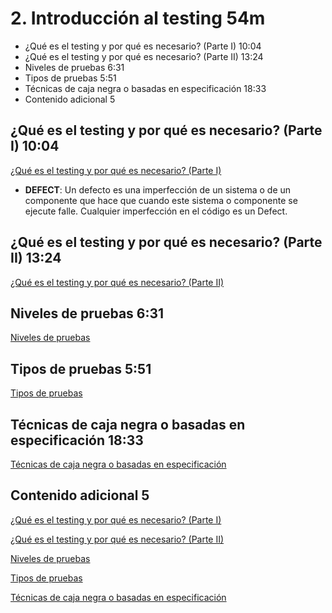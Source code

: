 # 2. Introducción al testing 54m

* ¿Qué es el testing y por qué es necesario? (Parte I) 10:04 
* ¿Qué es el testing y por qué es necesario? (Parte II) 13:24 
* Niveles de pruebas 6:31 
* Tipos de pruebas 5:51 
* Técnicas de caja negra o basadas en especificación 18:33 
* Contenido adicional 5

## ¿Qué es el testing y por qué es necesario? (Parte I) 10:04 

[¿Qué es el testing y por qué es necesario? (Parte I)](pdfs/Qué_es_el_testing_y_por_qué_es_necesario_Parte_I.pdf)

* **DEFECT**: Un defecto es una imperfección de un sistema o de un componente que hace que cuando este sistema o componente se ejecute falle. Cualquier imperfección en el código es un Defect.

## ¿Qué es el testing y por qué es necesario? (Parte II) 13:24 

[¿Qué es el testing y por qué es necesario? (Parte II)](pdfs/Qué_es_el_testing_y_por_qué_es_necesario_Parte_II.pdf)

## Niveles de pruebas 6:31 

[Niveles de pruebas](pdfs/Niveles_de_pruebas.pdf)

## Tipos de pruebas 5:51 

[Tipos de pruebas](pdfs/Tipos_de_pruebas.pdf)
 
## Técnicas de caja negra o basadas en especificación 18:33 

[Técnicas de caja negra o basadas en especificación](pdfs/Ténicas_de_caja_negra_o_basadas_en_especificación.pdf)

## Contenido adicional 5

 [¿Qué es el testing y por qué es necesario? (Parte I)](pdfs/Qué_es_el_testing_y_por_qué_es_necesario_Parte_I.pdf)
 
 [¿Qué es el testing y por qué es necesario? (Parte II)](pdfs/Qué_es_el_testing_y_por_qué_es_necesario_Parte_II.pdf)
 
 [Niveles de pruebas](pdfs/Niveles_de_pruebas.pdf)
 
 [Tipos de pruebas](pdfs/Tipos_de_pruebas.pdf)

 [Técnicas de caja negra o basadas en especificación](pdfs/Ténicas_de_caja_negra_o_basadas_en_especificación.pdf)
